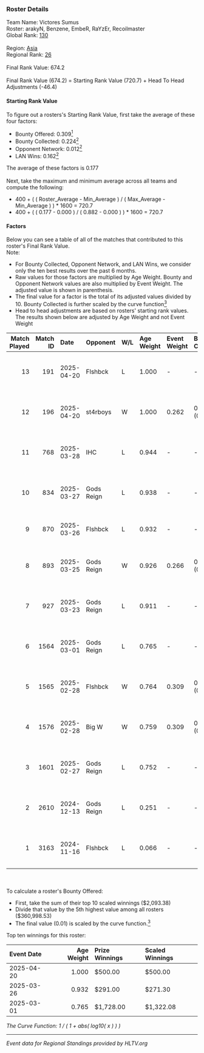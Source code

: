 ### Roster Details<br />
Team Name: Victores Sumus<br />
Roster: arakyN, Benzene, EmbeR, RaYzEr, Recoilmaster<br />
Global Rank: [130](../../standings_global_2025_05_05.md)<br />
<br />
Region: [Asia]( ../../standings_asia_2025_05_05.md)<br />
Regional Rank: [26]( ../../standings_asia_2025_05_05.md)<br />
<br />
Final Rank Value:  674.2<br />
<br />
Final Rank Value (674.2) = Starting Rank Value (720.7) + Head To Head Adjustments (-46.4)<br />

#### Starting Rank Value<br />
To figure out a rosters's Starting Rank Value, first take the average of these four factors:<br />
- Bounty Offered: 0.309[<sup>1</sup>](#table2)
- Bounty Collected: 0.224[<sup>2</sup>](#table1)
- Opponent Network: 0.012[<sup>2</sup>](#table1)
- LAN Wins: 0.162[<sup>2</sup>](#table1)

The average of these factors is 0.177<br />
<br />
Next, take the maximum and minimum average across all teams and compute the following:<br />
- 400 + ( ( Roster_Average - Min_Average ) / ( Max_Average - Min_Average ) ) * 1600 = 720.7
- 400 + ( ( 0.177 - 0.000 ) / ( 0.882 - 0.000 ) ) * 1600 = 720.7


#### Factors<br />
Below you can see a table of all of the matches that contributed to this roster's Final Rank Value.<br />
Note:<br />

- For Bounty Collected, Opponent Network, and LAN Wins, we consider only the ten best results over the past 6 months.
- Raw values for those factors are multiplied by Age Weight. Bounty and Opponent Network values are also multiplied by Event Weight. The adjusted value is shown in parenthesis.
- The final value for a factor is the total of its adjusted values divided by 10. Bounty Collected is further scaled by the curve function[<sup>3</sup>](#curveFunction)
- Head to head adjustments are based on rosters' starting rank values. The results shown below are adjusted by Age Weight and not Event Weight
<span id="table1"></span><br />


| Match Played | Match ID | Date       | Opponent   | W/L | Age Weight | Event Weight | Bounty Collected | Opponent Network | LAN Wins  | H2H Adj. | Roster                                       |
| -: | -: | :- | :- | :- | :- | :- | :- | :- | :- | -: | :- |
|           13 |      191 | 2025-04-20 | Flshbck    | L   | 1.000      | -            | -                | -                | -         |   -16.12 | arakyN, Benzene, EmbeR, RaYzEr, Recoilmaster |
|           12 |      196 | 2025-04-20 | st4rboys   | W   | 1.000      | 0.262        | 0.000 (0.000)    | 0.004 (0.001)    | 0 (0.000) |     9.73 | arakyN, Benzene, EmbeR, RaYzEr, Recoilmaster |
|           11 |      768 | 2025-03-28 | IHC        | L   | 0.944      | -            | -                | -                | -         |   -13.14 | arakyN, Benzene, ChAmP, RaYzEr, Recoilmaster |
|           10 |      834 | 2025-03-27 | Gods Reign | L   | 0.938      | -            | -                | -                | -         |   -11.97 | arakyN, Benzene, ChAmP, RaYzEr, Recoilmaster |
|            9 |      870 | 2025-03-26 | Flshbck    | L   | 0.932      | -            | -                | -                | -         |   -17.05 | Benzene, ChAmP, p7, RaYzEr, Recoilmaster     |
|            8 |      893 | 2025-03-25 | Gods Reign | W   | 0.926      | 0.266        | 0.011 (0.003)    | 0.438 (0.108)    | 0 (0.000) |    18.09 | arakyN, Benzene, ChAmP, RaYzEr, Recoilmaster |
|            7 |      927 | 2025-03-23 | Gods Reign | L   | 0.911      | -            | -                | -                | -         |   -11.01 | arakyN, Benzene, ChAmP, RaYzEr, Recoilmaster |
|            6 |     1564 | 2025-03-01 | Gods Reign | L   | 0.765      | -            | -                | -                | -         |    -9.12 | arakyN, Benzene, ChAmP, RaYzEr, Recoilmaster |
|            5 |     1565 | 2025-02-28 | Flshbck    | W   | 0.764      | 0.309        | 0.001 (0.000)    | 0.039 (0.009)    | 1 (0.764) |     9.31 | arakyN, Benzene, ChAmP, RaYzEr, Recoilmaster |
|            4 |     1576 | 2025-02-28 | Big W      | W   | 0.759      | 0.309        | 0.002 (0.000)    | 0.016 (0.004)    | 1 (0.759) |     8.17 | arakyN, Benzene, ChAmP, RaYzEr, Recoilmaster |
|            3 |     1601 | 2025-02-27 | Gods Reign | L   | 0.752      | -            | -                | -                | -         |    -9.21 | arakyN, Benzene, ChAmP, RaYzEr, Recoilmaster |
|            2 |     2610 | 2024-12-13 | Gods Reign | L   | 0.251      | -            | -                | -                | -         |    -2.87 | arakyN, Benzene, ChAmP, RaYzEr, Recoilmaster |
|            1 |     3163 | 2024-11-16 | Flshbck    | L   | 0.066      | -            | -                | -                | -         |    -1.24 | arakyN, Benzene, ChAmP, RaYzEr, Recoilmaster |

<br />
<span id="table2"></span><br />
To calculate a roster's Bounty Offered:<br />

- First, take the sum of their top 10 scaled winnings ($2,093.38)
- Divide that value by the 5th highest value among all rosters ($360,998.53)
- The final value (0.01) is scaled by the curve function.[<sup>3</sup>](#curveFunction)

Top ten winnings for this roster:<br />

| Event Date | Age Weight | Prize Winnings | Scaled Winnings |
| :- | -: | :- | :- |
| 2025-04-20 |      1.000 | $500.00        | $500.00         |
| 2025-03-26 |      0.932 | $291.00        | $271.30         |
| 2025-03-01 |      0.765 | $1,728.00      | $1,322.08       |


<span id="curveFunction"></span>_The Curve Function: 1 / ( 1 + abs( log10( x ) ) )_<br />

---
_Event data for Regional Standings provided by HLTV.org_<br />

